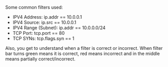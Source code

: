 
Some common filters used:
- IPV4 Address: ip.addr == 10.0.0.1
- IPV4 Source: ip.src == 10.0.0.1
- IPV4 Range (Subnet): ip.addr == 10.0.0.0/24
- TCP Port: tcp.port == 80
- TCP SYNs: tcp.flags.syn == 1

Also, you get to understand when a filter is correct or incorrect.
When filter bar turns green means it is correct, red means incorrect and in the middle means partially correct/incorrect.

